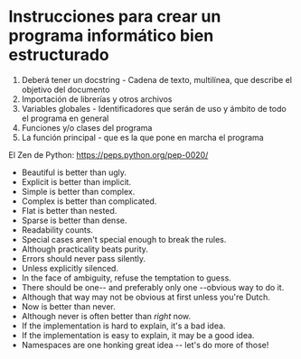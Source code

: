 # Instrucciones para crear un programa informático bien estructurado

1. Deberá tener un docstring - Cadena de texto, multilínea, que describe el objetivo del documento
2. Importación de librerías y otros archivos
3. Variables globales - Identificadores que serán de uso y ámbito de todo el programa en general
4. Funciones y/o clases del programa
5. La función principal - que es la que pone en marcha el programa

El Zen de Python:
https://peps.python.org/pep-0020/
- Beautiful is better than ugly.
- Explicit is better than implicit.
- Simple is better than complex.
- Complex is better than complicated.
- Flat is better than nested.
- Sparse is better than dense.
- Readability counts.
- Special cases aren't special enough to break the rules.
- Although practicality beats purity.
- Errors should never pass silently.
- Unless explicitly silenced.
- In the face of ambiguity, refuse the temptation to guess.
- There should be one-- and preferably only one --obvious way to do it.
- Although that way may not be obvious at first unless you're Dutch.
- Now is better than never.
- Although never is often better than *right* now.
- If the implementation is hard to explain, it's a bad idea.
- If the implementation is easy to explain, it may be a good idea.
- Namespaces are one honking great idea -- let's do more of those!

